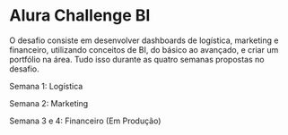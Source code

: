 # Alura Challenge BI

O desafio consiste em desenvolver dashboards de logística, marketing e financeiro, utilizando conceitos de BI, do básico ao avançado, e criar um portfólio na área. Tudo isso durante as quatro semanas propostas no desafio.

Semana 1: Logística

Semana 2: Marketing

Semana 3 e 4: Financeiro (Em Produção)
